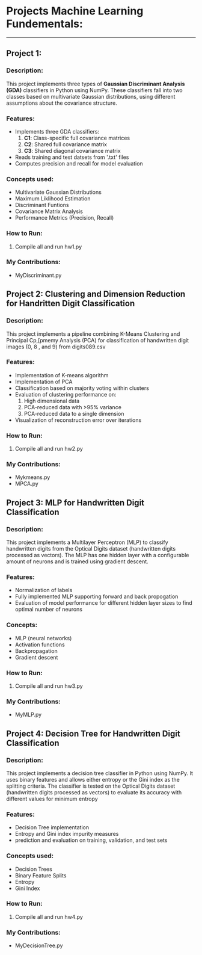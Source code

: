 # Projects Machine Learning Fundementals:

---

## Project 1:   

  ### Description:  
  This project implements three types of **Gaussian Discriminant Analysis (GDA)** classifiers in Python using NumPy. These classifiers fall into two classes based on multivariate Gaussian distributions, using different assumptions about the covariance structure.
  

  ### Features:  
  - Implements three GDA classifiers:
    1. **C1**: Class-specific full covariance matrices
    2. **C2**: Shared full covariance matrix
    3. **C3**: Shared diagonal covariance matrix
   - Reads training and test datsets from '.txt' files
   - Computes precision and recall for model evaluation

  ### Concepts used:
  - Multivariate Gaussian Distributions
  - Maximum Liklihood Estimation
  - Discriminant Funtions
  - Covariance Matrix Analysis
  - Performance Metrics (Precision, Recall) 
  
  ### How to Run:
  1. Compile all and run hw1.py

  
  ### My Contributions: 
  - MyDiscriminant.py


## Project 2: Clustering and Dimension Reduction for Handritten Digit Classification

  ### Description:
  This project implements a pipeline combining K-Means Clustering and Principal Cp,[pmemy Analysis (PCA) for classification of handwritten digit images (0, 8 , and 9) from digits089.csv


  ### Features:
  - Implementation of K-means algorithm
  - Implementation of PCA
  - Classification based on majority voting within clusters
  - Evaluation of clustering performance on:
    1. High dimensional data
    2. PCA-reduced data with >95% variance
    3. PCA-reduced data to a single dimension
  - Visualization of reconstruction error over iterations
  
  
  ### How to Run:
  1. Compile all and run hw2.py
  
  ### My Contributions:
  - Mykmeans.py
  - MPCA.py

## Project 3: MLP for Handwritten Digit Classification

### Description: 
This project implements a Multilayer Perceptron (MLP) to classify handwritten digits from the Optical Digits dataset (handwritten digits processed as vectors).
The MLP has one hidden layer with a configurable amount of neurons and is trained using gradient descent.

### Features:
- Normalization of labels
- Fully implemented MLP supporting forward and back propogation
- Evaluation of model performance for different hidden layer sizes to find optimal number of neurons

### Concepts: 
- MLP (neural networks)
- Activation functions
- Backpropagation
- Gradient descent

### How to Run: 
1. Compile all and run hw3.py

### My Contributions: 
- MyMLP.py
  

## Project 4: Decision Tree for Handwritten Digit Classification

  ### Description:
  This project implements a decision tree classifier in Python using NumPy. It uses binary features and allows
  either entropy or the Gini index as the splitting criteria. The classifier is tested on the Optical Digits
  dataset (handwritten digits processed as vectors) to evaluate its accuracy with different values for minimum entropy
  

 ### Features: 
 - Decision Tree implementation
 - Entropy and Gini index impurity measures
 - prediction and evaluation on training, validation, and test sets

  ### Concepts used: 
  - Decision Trees
  - Binary Feature Splits
  - Entropy
  - Gini Index
  
  ### How to Run:
  1. Compile all and run hw4.py
  
  
  ### My Contributions:
  - MyDecisionTree.py
